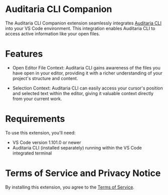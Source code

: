 # Auditaria CLI Companion

The Auditaria CLI Companion extension seamlessly integrates [Auditaria CLI](https://github.com/thacio/auditoria-cli.git) into your VS Code environment. This integration enables Auditaria CLI to access active information like your open files.

# Features

- Open Editor File Context: Auditaria CLI gains awareness of the files you have open in your editor, providing it with a richer understanding of your project's structure and content.

- Selection Context: Auditaria CLI can easily access your cursor's position and selected text within the editor, giving it valuable context directly from your current work.

# Requirements

To use this extension, you'll need:

- VS Code version 1.101.0 or newer
- Auditaria CLI (installed separately) running within the VS Code integrated terminal

# Terms of Service and Privacy Notice

By installing this extension, you agree to the [Terms of Service](https://github.com/google-gemini/gemini-cli/blob/main/docs/tos-privacy.md).
